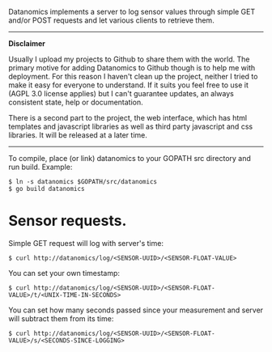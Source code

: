 Datanomics implements a server to log sensor values through simple GET and/or POST requests and let various clients to retrieve them.

---
__Disclaimer__

Usually I upload my projects to Github to share them with the world. The primary motive for adding Datanomics to Github though is to help me with deployment.
For this reason I haven't clean up the project, neither I tried to make it easy for everyone to understand. If it suits you feel free to use it (AGPL 3.0 license applies) but I can't guarantee updates, an always consistent state, help or documentation.

There is a second part to the project, the web interface, which has html templates and javascript libraries as well as third party javascript and css libraries. It will be released at a later time.

---


To compile, place (or link) datanomics to your GOPATH src directory and run build.
Example:

    $ ln -s datanomics $GOPATH/src/datanomics
    $ go build datanomics


# Sensor requests.

Simple GET request will log with server's time:

    $ curl http://datanomics/log/<SENSOR-UUID>/<SENSOR-FLOAT-VALUE>

You can set your own timestamp:

    $ curl http://datanomics/log/<SENSOR-UUID>/<SENSOR-FLOAT-VALUE>/t/<UNIX-TIME-IN-SECONDS>

You can set how many seconds passed since your measurement and server will subtract them from its time:

    $ curl http://datanomics/log/<SENSOR-UUID>/<SENSOR-FLOAT-VALUE>/s/<SECONDS-SINCE-LOGGING>
